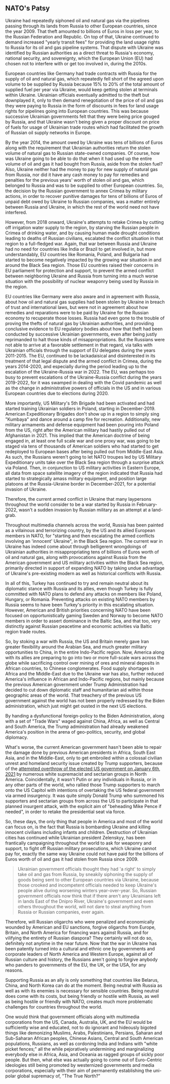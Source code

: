 ## NATO's Patsy

Ukraine had repeatedly siphoned oil and natural gas via the pipelines passing through its lands from Russia to other European countries, since the year 2009. That theft amounted to billions of Euros in loss per year, to the Russian Federation and Republic. On top of that, Ukraine continued to demand increased "yearly transit fees" for providing the land usage rights to Russia for its oil and gas pipeline systems. That dispute with Ukraine was identified by Russian authorities as a direct threat to Russia's economy, national security, and sovereignty, which the European Union (EU) had chosen not to interfere with or get too involved in, during the 2010s. 

European countries like Germany had trade contracts with Russia for the supply of oil and natural gas, which repeatedly fell short of the agreed upon volume to be supplied by Russia because 15% to 20% of the total amount of supplied fuel per year via Ukraine, would keep getting stolen at terminals within Ukraine. Ukrainian officials eventually admitted to the theft but downplayed it, only to then demand renegotiation of the price of oil and gas they were paying to Russia in the form of discounts in fees for land usage rights for pipelines going into European countries. This was because successive Ukrainian governments felt that they were being price gouged by Russia, and that Ukraine wasn't being given a proper discount on price of fuels for usage of Ukrainian trade routes which had facilitated the growth of Russian oil supply networks in Europe. 

By the year 2014, the amount owed by Ukraine was tens of billions of Euros along with the requirement that Ukrainian authorities return the stolen volume of natural gas to Russian state-owned companies. Of course, how was Ukraine going to be able to do that when it had used up the entire volume of oil and gas it had bought from Russia, aside from the stolen fuel? Also, Ukraine neither had the money to pay for new supply of natural gas from Russia, nor did it have any cash money to pay for remedies and penalties for the previous years' worth of stolen oil and gas, which belonged to Russia and was to be supplied to other European countries. So, the decision by the Russian government to annex Crimea by military actions, in order to recover punitive damages for tens of billions of Euros of unpaid debt owed by Ukraine to Russian companies, was a matter entirely between Russia and Ukraine, in which the rest of the world need not have interfered. 

However, from 2018 onward, Ukraine's attempts to retake Crimea by cutting off irrigation water supply to the region, by starving the Russian people in Crimea of drinking water, and by causing human made drought conditions leading to deaths of Russian civilians, escalated the conflict situation in that region to a full-fledged war. Again, that war between Russia and Ukraine had no need for countries like India or Brazil to get involved in, but more understandably, EU countries like Romania, Poland, and Bulgaria had started to become negatively impacted by the growing war situation in and around the Black Sea region. Those EU countries raised their concerns in EU parliament for protection and support, to prevent the armed conflict between neighboring Ukraine and Russia from turning into a much worse situation with the possibility of nuclear weaponry being used by Russia in the region. 

EU countries like Germany were also aware and in agreement with Russia, about how oil and natural gas supplies had been stolen by Ukraine in breach of trust and international laws, but were not in agreement about how remedies and reparations were to be paid by Ukraine for the Russian economy to recuperate those losses. Russia had even gone to the trouble of proving the thefts of natural gas by Ukrainian authorities, and providing conclusive evidence to EU regulatory bodies about how that theft had been conducted by successive Ukrainian governments, even after being justly reprimanded to halt those kinds of misappropriations. But the Russians were not able to arrive at a favorable settlement in that regard, via talks with Ukrainian officials through the support of EU delegates during the years 2011-2015. The EU, continued to be lackadaisical and disinterested in its treatment of that legal dispute and the armed conflict in Crimea, during the years 2014-2020, and especially during the period leading up to the escalation of the Ukraine-Russia war in 2022. The EU, was perhaps too busy to prevent escalations of the Ukraine-Russia conflict during the years 2019-2022, for it was swamped in dealing with the Covid pandemic as well as the change in administrative powers of officials in the US and in various European countries due to elections during 2020. 

More importantly, US Military's 5th Brigade had been activated and had started training Ukrainian soldiers in Poland, starting in December-2019. American Expeditionary Brigades don't show up in a region to simply sing "Kumbaya" and dance around a camp fire for recreation. Additionally, new military armaments and defense equipment had been pouring into Poland from the US, right after the American military had hastily pulled out of Afghanistan in 2021. This implied that the American doctrine of being engaged in, at least one full scale war and one proxy war, was going to be staged via tens of thousands of American soldiers who had started to get redeployed to European bases after being pulled out from Middle-East Asia. As such, the Russians weren't going to let NATO troupes led by US Military Expeditionary units take over the Black Sea region through a surprise attack via Poland. Then, in conjunction to US military activities in Eastern Europe, all data from space satellite imagery of the region indicated that Russia had started to strategically amass military equipment, and position large platoons at the Russia-Ukraine border in December-2021, for a potential invasion of Ukraine.  

Therefore, the current armed conflict in Ukraine that many laypersons throughout the world consider to be a war started by Russia in February-2022, wasn't a sudden invasion by Russian military as an attempt at a land-grab. 

Throughout multimedia channels across the world, Russia has been painted as a villainous and terrorizing country, by the US and its allied European members in NATO, for "starting and then escalating the armed conflicts involving an 'innocent' Ukraine", in the Black Sea region. The current war in Ukraine has indeed come about through belligerent wrongdoings of Ukrainian authorities in misappropriating tens of billions of Euros worth of oil and natural gas, along with provocations against Russia from the American government and US military activities within the Black Sea region, primarily directed in support of expanding NATO by taking undue advantage of Ukraine's pre-existing modern as well as historical conflicts with Russia. 

In all of this, Turkey has continued to try and remain neutral about its diplomatic stance with Russia and its allies, even though Turkey is fully committed with NATO plans to defend any attacks on members like Poland, Hungary, or Romania. Preventing attacks on existing NATO members by Russia seems to have been Turkey's priority in this escalating situation. However, American and British priorities concerning NATO have been focused on opportunistically gaming Sweden and Norway to become NATO members in order to assert dominance in the Baltic Sea, and that too, very distinctly against Russian peacetime and economic activities via Baltic region trade routes. 

So, by stoking a war with Russia, the US and Britain merely gave Iran greater flexibility around the Arabian Sea, and much greater military opportunities to China, in the entire Indo-Pacific region. Now, America along with its allies are preparing to go into two or more full-scale wars across the globe while sacrificing control over mining of ores and mineral deposits in African countries, to Chinese conglomerates. Food supply shortages in Africa and the Middle-East due to the Ukraine war has also, further reduced America's influence in African and Indo-Pacific regions, but mainly because the previous American government under Trump Administration had decided to cut down diplomatic staff and humanitarian aid within those geographic areas of the world. That treachery of the previous US government against the world has not been properly redressed by the Biden administration, which just might get ousted in the next US elections. 

By handing a dysfunctional foreign-policy to the Biden Administration, along with a set of "Trade Wars" waged against China, Africa, as well as Central and South America, the Trump administration had already weakened America's position in the arena of geo-politics, security, and global diplomacy. 

What's worse, the current American government hasn't been able to repair the damage done by previous American presidents in Africa, South East Asia, and in the Middle-East, only to get embroiled within a colossal civilian unrest and homeland security issue created by Trump supporters, because of the [attempted overthrow of the elected US government on January 6th, 2021](https://en.wikipedia.org/wiki/January_6_United_States_Capitol_attack) by numerous white supremacist and sectarian groups in North America. Coincidentally, it wasn't Putin or any individuals in Russia, or in any other parts of the world, who rallied those Trump supporters to march onto the US Capitol with intentions of overtaking the US federal government via armed insurgency. It was quite simply Donald Trump who summoned his supporters and sectarian groups from across the US to participate in that planned insurgent attack, with the explicit aim of "beheading Mike Pence if needed", in order to retake the presidential seat via force. 

So, these days, the only thing that people in America and most of the world can focus on, is the fact that Russia is bombarding Ukraine and killing innocent civilians including infants and children. Destruction of Ukrainian cities has continued while Ukrainian president Zelenskyy, has been frantically campaigning throughout the world to ask for weaponry and support, to fight off Russian military prosecutions, which Ukraine cannot pay for, exactly the same way Ukraine could not have paid for the billions of Euros worth of oil and gas it had stolen from Russia since 2009. 

>Ukrainian government officials thought they had 'a right' to simply take oil and gas from Russia, by sneakily siphoning the supply of goods being sent to other European countries via Ukraine, because those crooked and incompetent officials needed to keep Ukraine's people alive during worsening winters year-over-year. So, Russian government officials now think that if there aren't any Ukrainians left in lands East of the Dnipro River, Ukraine's government and even others throughout the world, will not dare to steal anything from Russia or Russian companies, ever again. 

Therefore, will Russian oligarchs who were penalized and economically wounded by American and EU sanctions, forgive oligarchs from Europe, Britain, and North America for financing wars against Russia, and for vilifying the entirety of Russian diaspora? They certainly will not do so, definitely not anytime in the near future. Now that the war in Ukraine has been patently turned into a cultural and ethnic one by governments and corporate leaders of North America and Western Europe, against all of Russian culture and history, the Russians aren't going to forgive anybody who panders to governments of the EU, the UK, or the USA, for any reasons. 

Supporting Russia as an ally is only something that countries like Belarus, China, and North Korea can do at the moment. Being neutral with Russia as well as with its enemies is necessary for sensible countries. Being neutral does come with its costs, but being friendly or hostile with Russia, as well as being hostile or friendly with NATO, creates much more problematic challenges for countries throughout the world. 

One would think that government officials along with multimedia corporations from the US, Canada, Australia, UK, and the EU would be sufficiently wise and educated, not to do ignorant and hideously bigoted things like demonizing Muslims, Arabs, Palestinians, Persians, Saharan and Sub-Saharan African peoples, Chinese Asians, Central and South American populations, Russians, as well as cordoning India and Indians with "white picket fences;" all the while pejoratively undermining and marginalizing everybody else in Africa, Asia, and Oceania as ragged groups of sickly poor people. But then, what else was actually going to come out of Euro-Centric ideologies still being promoted by westernized governments and media corporations, especially with their aim of permanently establishing the uni-polar global supremacy of, "The True North?" 